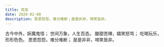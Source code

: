 ```yaml
---
title: 百态
date: 2020-02-08
description: 恩恩怨怨，难分难断；是是非非，啼笑皆非。
---
```


古今中外，妖魔鬼怪；
世间万象，人生百态。
酸甜苦辣，嬉笑怒骂；
吃喝玩乐，形形色色。
恩恩怨怨，难分难断；
是是非非，啼笑皆非。